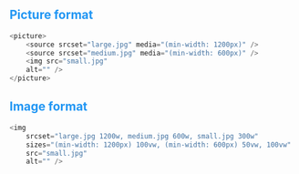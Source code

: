 ## <span style="color: #2196F3;">Picture format</span>

```typescript
<picture>
	<source srcset="large.jpg" media="(min-width: 1200px)" />
	<source srcset="medium.jpg" media="(min-width: 600px)" />
	<img src="small.jpg" 
	alt="" />
</picture>
```

## <span style="color: #2196F3;">Image format</span>

```typescript
<img 
	srcset="large.jpg 1200w, medium.jpg 600w, small.jpg 300w" 
	sizes="(min-width: 1200px) 100vw, (min-width: 600px) 50vw, 100vw" 
	src="small.jpg" 
	alt="" />
```
